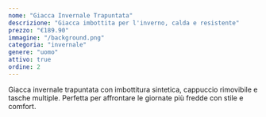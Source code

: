 ```yaml
---
nome: "Giacca Invernale Trapuntata"
descrizione: "Giacca imbottita per l'inverno, calda e resistente"
prezzo: "€189.90"
immagine: "/background.png"
categoria: "invernale"
genere: "uomo"
attivo: true
ordine: 2
---
```


Giacca invernale trapuntata con imbottitura sintetica, cappuccio rimovibile e tasche multiple. Perfetta per affrontare le giornate più fredde con stile e comfort.
